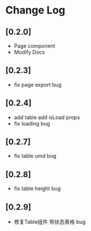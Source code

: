 # Change Log

## [0.2.0]
- Page component
- Modify Docs

## [0.2.3]
- fix page export bug

## [0.2.4]
- add table add isLoad props
- fix loading bug

## [0.2.7]
- fix table umd bug

## [0.2.8]
- fix table height bug

## [0.2.9]
- 修复Table组件 带状态表格 bug